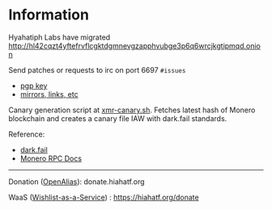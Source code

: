 # Information

Hyahatiph Labs have migrated http://hl42cqzt4yftefrvflcgktdgmnevgzapphvubge3p6q6wrcjkgtipmqd.onion

Send patches or requests to irc on port 6697 `#issues`

* [pgp key](./pgp.txt)
* [mirrors, links, etc](./mirrors.txt)

Canary generation script at [xmr-canary.sh](./xmr-canary.sh). Fetches latest hash of Monero blockchain and creates a canary file IAW with dark.fail standards. 

Reference:

* [dark.fail](http://darkfailenbsdla5mal2mxn2uz66od5vtzd5qozslagrfzachha3f3id.onion)
* [Monero RPC Docs](http://monerotoruzizulg5ttgat2emf4d6fbmiea25detrmmy7erypseyteyd.onion/resources/developer-guides/daemon-rpc.html)

___
Donation ([OpenAlias](https://openalias.org/)): donate.hiahatf.org

WaaS ([Wishlist-as-a-Service](https://github.com/plowsof/flipstarter-waas-wip)) : https://hiahatf.org/donate
